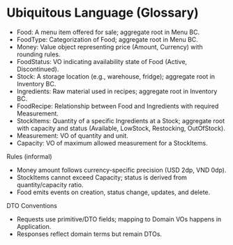 # Ubiquitous Language (Glossary)

- Food: A menu item offered for sale; aggregate root in Menu BC.
- FoodType: Categorization of Food; aggregate root in Menu BC.
- Money: Value object representing price (Amount, Currency) with rounding rules.
- FoodStatus: VO indicating availability state of Food (Active, Discontinued).
- Stock: A storage location (e.g., warehouse, fridge); aggregate root in Inventory BC.
- Ingredients: Raw material used in recipes; aggregate root in Inventory BC.
- FoodRecipe: Relationship between Food and Ingredients with required Measurement.
- StockItems: Quantity of a specific Ingredients at a Stock; aggregate root with capacity and status (Available, LowStock, Restocking, OutOfStock).
- Measurement: VO of quantity and unit.
- Capacity: VO of maximum allowed measurement for a StockItems.

Rules (informal)
- Money amount follows currency-specific precision (USD 2dp, VND 0dp).
- StockItems cannot exceed Capacity; status is derived from quantity/capacity ratio.
- Food emits events on creation, status change, updates, and delete.

DTO Conventions
- Requests use primitive/DTO fields; mapping to Domain VOs happens in Application.
- Responses reflect domain terms but remain DTOs.
